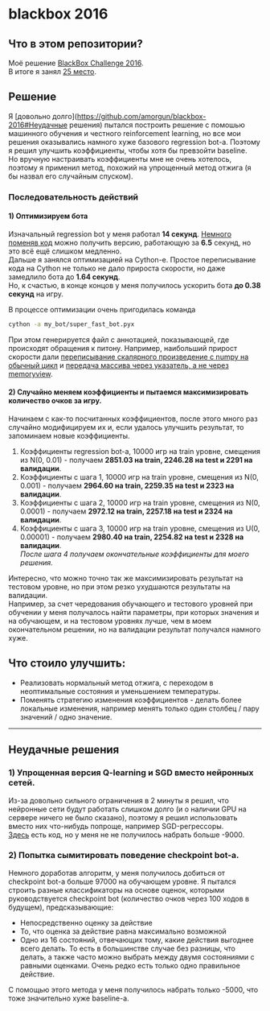# blackbox 2016
## Что в этом репозитории? 
Моё решение [BlackBox Challenge 2016](http://blackboxchallenge.com/home/).  
В итоге я занял [25 место](http://blackboxchallenge.com/leaders/).  

## Решение
Я [довольно долго](https://github.com/amorgun/blackbox-2016#Неудачные решения) пытался построить решение с помошью машинного обучения и честного reinforcement learning, но все мои решения оказывались намного хуже базового regression bot-а. Поэтому я решил улучшить коэффициенты, чтобы хотя бы превзойти baseline.  
Но вручную настраивать коэффициенты мне не очень хотелось, поэтому я применил метод, похожий на упрощенный метод отжига (я бы назвал его случайным спуском).
### Последовательность действий
#### 1) Оптимизируем бота
Изначальный regression bot у меня работал **14 секунд**. [Немного поменяв код](https://github.com/amorgun/blackbox-2016/blob/master/regression_bot/bot.py#L24-L25) можно получить версию, работающую за **6.5** секунд, но это всё ещё слишком медленно.  
Дальше я занялся оптимизацией на Cython-е. Простое переписывание кода на Cython не только не дало прироста скорости, но даже замедлило бота до **1.64 секунд**.  
Но, к счастью, в конце концов у меня получилось ускорить бота **до 0.38 секунд** на игру.  

В процессе оптимизации очень пригодилась команда  
```bash
cython -a my_bot/super_fast_bot.pyx
```
При этом генерируется файл с аннотацией, показывающей, где происходят обращения к питону. Например, наибольший прирост скорости дали [переписывание скалярного произведение с numpy на обычный цикл](https://github.com/amorgun/blackbox-2016/blob/master/my_bot/super_fast_bot.pyx#L50-L57) и [передача массива через указатель, а не через memoryview](https://github.com/amorgun/blackbox-2016/blob/master/my_bot/super_fast_bot.pyx#L43).
#### 2) Случайно меняем коэффициенты и пытаемся максимизировать количество очков за игру.
Начинаем с как-то посчитанных коэффициентов, после этого много раз случайно модифицируем их и, если удалось улучшить результат, то запоминаем новые коэффициенты.  

1. Коэффициенты regression bot-а, 10000 игр на train уровне, смещения из N(0, 0.01) - получаем **2851.03 на train, 2246.28 на test и 2291 на валидации**.  
2. Коэффициенты с шага 1, 10000 игр на train уровне, смещения из N(0, 0.001) - получаем **2964.60 на train, 2259.35 на test и 2323 на валидации**.  
3. Коэффициенты с шага 2, 10000 игр на train уровне, смещения из N(0, 0.0001) - получаем **2972.12 на train, 2257.18 на test и 2324 на валидации**.  
4. Коэффициенты с шага 3, 10000 игр на train уровне, смещения из U(0, 0.00001) - получаем **2980.40 на train, 2254.82 на test и 2328 на валидации**.  
_После шага 4 получаем окончательные коэффициенты для моего решения._ 

Интересно, что можно точно так же максимизировать результат на тестовом уровне, но при этом резко ухудшаются результаты на валидации.  
Например, за счет чередования обучающего и тестового уровней при обучении у меня получалось найти параметры, при которых значения и на обучающем, и на тестовом уровнях лучше,  чем в моем окончательном решении, но на валидации результат получался намного хуже.

## Что стоило улучшить:
- Реализовать нормальный метод отжига, с переходом в неоптимальные состояния и уменьшением температуры.
- Поменять стратегию изменения коэффициентов - делать более локальные изменения, например менять только один столбец / пару значений / одно значение.
  
------

## Неудачные решения
### 1) Упрощенная версия Q-learning и SGD вместо нейронных сетей. 
Из-за довольно сильного ограничения в 2 минуты я решил, что нейронные сети будут работать слишком долго (и о наличии GPU на сервере ничего не было сказано), поэтому я решил использовать вместо них что-нибудь попроще, например SGD-регрессоры.  
[Здесь](https://github.com/amorgun/blackbox-2016/blob/old_solutions/my_bot/my_fast_bot.pyx) есть код, но у меня не не получилось набрать больше -9000.  
### 2) Попытка сымитировать поведение checkpoint bot-а.  
Немного доработав алгоритм, у меня получилось добиться от checkpoint bot-а больше 97000 на обучающем уровне.
Я пытался строить разные классификаторы на основе оценок, которыми руководствуется checkpoint bot (количество очков через 100 ходов в будущем), предсказывающие:
- Непосредственно оценку за действие
- То, что оценка за действие равна максимально возможной
- Одно из 16 состояний, отвечающих тому, какие действия выгоднее всего делать. То есть в большинстве случае без разницы, что делать, а также часто можно выбрать между двумя состояниями с равными оценками. Очень редко есть только одно правильное действие.  

С помощью этого метода у меня получилось набрать только -5000, что тоже значительно хуже baseline-а.
